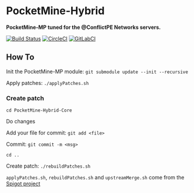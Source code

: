 # PocketMine-Hybrid

__PocketMine-MP tuned for the @ConflictPE Networks servers.__

[![Build Status](https://travis-ci.com/ConflictPE/PocketMine-Hybrid.svg?token=fLqbLTxC2gbR3RqiksiT&branch=master)](https://travis-ci.com/ConflictPE/PocketMine-Hybrid)
[![CircleCI](https://circleci.com/gh/ConflictPE/PocketMine-Hybrid/tree/master.svg?style=svg&circle-token=5cc6cfdf621edb101105dddc2387eb5550c33b4f)](https://circleci.com/gh/ConflictPE/PocketMine-Hybrid/tree/master)
[![GitLabCI](https://gitlab.com/JackNoordhuis/PocketMine-Hybrid/badges/master/pipeline.svg)](https://gitlab.com/JackNoordhuis/PocketMine-Hybrid/pipelines?scope=branches)

## How To

Init the PocketMine-MP module: `git submodule update --init --recursive`

Apply patches: `./applyPatches.sh`

### Create patch ###

`cd PocketMine-Hybrid-Core`

Do changes

Add your file for commit: `git add <file>`

Commit: `git commit -m <msg>`

`cd ..`

Create patch: `./rebuildPatches.sh`



`applyPatches.sh`, `rebuildPatches.sh` and `upstreamMerge.sh` come from the [Spigot project](https://github.com/SpigotMC/Spigot)
